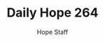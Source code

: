 ---
image: /assets/img/daily-hope-default-artwork.png
title: Daily Hope 264
number: 264
categories:
  - Daily Hope
author: Hope Staff
notes: Daily Hope 264
embed: >-
  <iframe style="border-radius:12px" src="https://open.spotify.com/embed/episode/74ZPlRzCXMv4CrovacskHK?utm_source=generator" width="100%" height="152" frameBorder="0" allowfullscreen="" allow="autoplay; clipboard-write; encrypted-media; fullscreen; picture-in-picture" loading="lazy"></iframe>
---